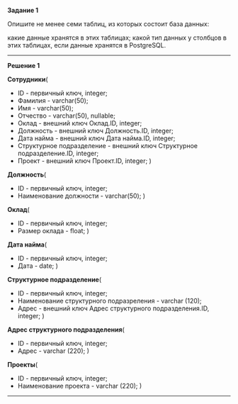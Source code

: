 **Задание 1**

Опишите не менее семи таблиц, из которых состоит база данных:

какие данные хранятся в этих таблицах;
какой тип данных у столбцов в этих таблицах, если данные хранятся в PostgreSQL.

---

**Решение 1**

**Сотрудники**(
  + ID - первичный ключ, integer;
  + Фамилия - varchar(50);
  + Имя - varchar(50);
  + Отчество - varchar(50), nullable;
  + Оклад - внешний ключ Оклад.ID, integer;
  + Должность - внешний ключ Должность.ID, integer;
  + Дата найма - внешний ключ Дата найма.ID, integer;
  + Структурное подразделение - внешний ключ Структурное подразделение.ID, integer;
  + Проект - внешний ключ Проект.ID, integer;
)

**Должность**(
  + ID - первичный ключ, integer;
  + Наименование должности - varchar(50);
)

**Оклад**(
  + ID - первичный ключ, integer;
  + Размер оклада - float;
)

**Дата найма**(
  + ID - первичный ключ, integer;
  + Дата - date;
)

**Структурное подразделение**(
  + ID - первичный ключ, integer;
  + Наименование структурного подразреления - varchar (120);
  + Адрес - внешний ключ Адрес структурного подразделения.ID, integer;
)

**Адрес структурного подразделения**(
  + ID - первичный ключ, integer;
  + Адрес - varchar (220);
)

**Проекты**(
  + ID - первичный ключ, integer;
  + Наименование проекта -  varchar (220);
)

 ---
